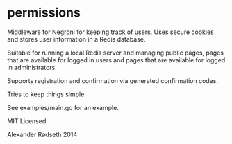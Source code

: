 permissions
===========

Middleware for Negroni for keeping track of users.
Uses secure cookies and stores user information in a Redis database. 

Suitable for running a local Redis server and managing public pages, pages that are available for logged in users and pages that are available for logged in administrators.

Supports registration and confirmation via generated confirmation codes.

Tries to keep things simple.

See examples/main.go for an example.

MIT Licensed

Alexander Rødseth 2014
